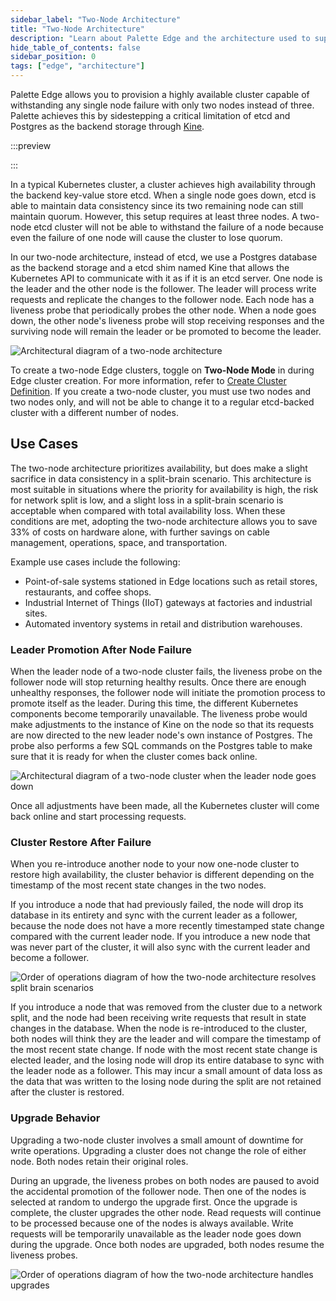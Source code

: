 ```yaml
---
sidebar_label: "Two-Node Architecture"
title: "Two-Node Architecture"
description: "Learn about Palette Edge and the architecture used to support two-node edge clusters."
hide_table_of_contents: false
sidebar_position: 0
tags: ["edge", "architecture"]
---
```


Palette Edge allows you to provision a highly available cluster capable of withstanding any single node failure with
only two nodes instead of three. Palette achieves this by sidestepping a critical limitation of etcd and Postgres as the
backend storage through [Kine](https://github.com/k3s-io/kine).

:::preview

:::

In a typical Kubernetes cluster, a cluster achieves high availability through the backend key-value store etcd. When a
single node goes down, etcd is able to maintain data consistency since its two remaining node can still maintain quorum.
However, this setup requires at least three nodes. A two-node etcd cluster will not be able to withstand the failure of
a node because even the failure of one node will cause the cluster to lose quorum.

In our two-node architecture, instead of etcd, we use a Postgres database as the backend storage and a etcd shim named
Kine that allows the Kubernetes API to communicate with it as if it is an etcd server. One node is the leader and the
other node is the follower. The leader will process write requests and replicate the changes to the follower node. Each
node has a liveness probe that periodically probes the other node. When a node goes down, the other node's liveness
probe will stop receiving responses and the surviving node will remain the leader or be promoted to become the leader.

![Architectural diagram of a two-node architecture](/clusters_edge_architecture_two-node-diagram.webp)

To create a two-node Edge clusters, toggle on **Two-Node Mode** in during Edge cluster creation. For more information,
refer to [Create Cluster Definition](../site-deployment/cluster-deployment.md). If you create a two-node cluster, you
must use two nodes and two nodes only, and will not be able to change it to a regular etcd-backed cluster with a
different number of nodes.

## Use Cases

The two-node architecture prioritizes availability, but does make a slight sacrifice in data consistency in a
split-brain scenario. This architecture is most suitable in situations where the priority for availability is high, the
risk for network split is low, and a slight loss in a split-brain scenario is acceptable when compared with total
availability loss. When these conditions are met, adopting the two-node architecture allows you to save 33% of costs on
hardware alone, with further savings on cable management, operations, space, and transportation.

Example use cases include the following:

- Point-of-sale systems stationed in Edge locations such as retail stores, restaurants, and coffee shops.
- Industrial Internet of Things (IIoT) gateways at factories and industrial sites.
- Automated inventory systems in retail and distribution warehouses.

### Leader Promotion After Node Failure

When the leader node of a two-node cluster fails, the liveness probe on the follower node will stop returning healthy
results. Once there are enough unhealthy responses, the follower node will initiate the promotion process to promote
itself as the leader. During this time, the different Kubernetes components become temporarily unavailable. The liveness
probe would make adjustments to the instance of Kine on the node so that its requests are now directed to the new leader
node's own instance of Postgres. The probe also performs a few SQL commands on the Postgres table to make sure that it
is ready for when the cluster comes back online.

![Architectural diagram of a two-node cluster when the leader node goes down](clusters_edge_architecture_two-node-failover.webp)

Once all adjustments have been made, all the Kubernetes cluster will come back online and start processing requests.

### Cluster Restore After Failure

When you re-introduce another node to your now one-node cluster to restore high availability, the cluster behavior is
different depending on the timestamp of the most recent state changes in the two nodes.

If you introduce a node that had previously failed, the node will drop its database in its entirety and sync with the
current leader as a follower, because the node does not have a more recently timestamped state change compared with the
current leader node. If you introduce a new node that was never part of the cluster, it will also sync with the current
leader and become a follower.

![Order of operations diagram of how the two-node architecture resolves split brain scenarios](clusters_edge_architecture_two-node-split.webp)

If you introduce a node that was removed from the cluster due to a network split, and the node had been receiving write
requests that result in state changes in the database. When the node is re-introduced to the cluster, both nodes will
think they are the leader and will compare the timestamp of the most recent state change. If node with the most recent
state change is elected leader, and the losing node will drop its entire database to sync with the leader node as a
follower. This may incur a small amount of data loss as the data that was written to the losing node during the split
are not retained after the cluster is restored.

### Upgrade Behavior

Upgrading a two-node cluster involves a small amount of downtime for write operations. Upgrading a cluster does not
change the role of either node. Both nodes retain their original roles.

During an upgrade, the liveness probes on both nodes are paused to avoid the accidental promotion of the follower node.
Then one of the nodes is selected at random to undergo the upgrade first. Once the upgrade is complete, the cluster
upgrades the other node. Read requests will continue to be processed because one of the nodes is always available. Write
requests will be temporarily unavailable as the leader node goes down during the upgrade. Once both nodes are upgraded,
both nodes resume the liveness probes.

![Order of operations diagram of how the two-node architecture handles upgrades](clusters_edge_architecture_two-node-upgrade.webp)
